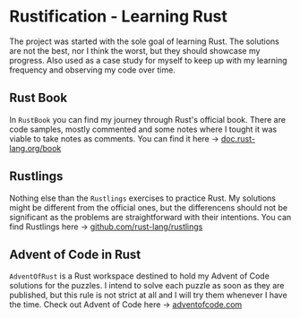 # Rustification - Learning Rust
The project was started with the sole goal of learning Rust. The solutions are not the best, nor I think the worst, but they should showcase my progress. Also used as a case study for myself to keep up with my learning frequency and observing my code over time.

## Rust Book
In `RustBook` you can find my journey through Rust's official book. There are code samples, mostly commented and some notes where I tought it was viable to 
take notes as comments. You can find it here -> [doc.rust-lang.org/book](https://doc.rust-lang.org/book/)

## Rustlings
Nothing else than the `Rustlings` exercises to practice Rust. My solutions might be different from the official ones, but the differencens should not be significant as the problems are straightforward with their intentions. You can find Rustlings here -> [github.com/rust-lang/rustlings](https://github.com/rust-lang/rustlings/)

## Advent of Code in Rust
`AdventOfRust` is a Rust workspace destined to hold my Advent of Code solutions for the puzzles. I intend to solve each puzzle as soon as they are published, but this rule is not strict at all and I will try them whenever I have the time. Check out Advent of Code here -> [adventofcode.com](https://adventofcode.com/)
